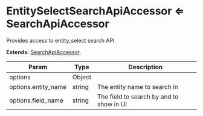 <a id="bundle-docs-platform-entity-bundle-search-api-processor"></a>

# EntitySelectSearchApiAccessor ⇐ SearchApiAccessor

Provides access to entity_select search API.

**Extends:** [SearchApiAccessor](../UIBundle/client-side/search-api-accessor.md#bundle-docs-platform-ui-bundle-search-api-accessor).

| Param               | Type   | Description                              |
|---------------------|--------|------------------------------------------|
| options             | Object |                                          |
| options.entity_name | string | The entity name to search in             |
| options.field_name  | string | The field to search by and to show in UI |

